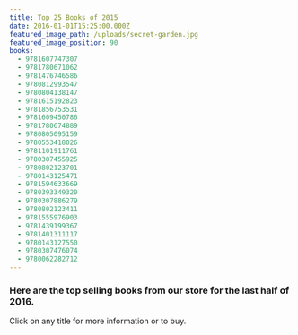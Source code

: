 ```yaml
---
title: Top 25 Books of 2015
date: 2016-01-01T15:25:00.000Z
featured_image_path: /uploads/secret-garden.jpg
featured_image_position: 90
books:
  - 9781607747307
  - 9781780671062
  - 9781476746586
  - 9780812993547
  - 9780804138147
  - 9781615192823
  - 9781856753531
  - 9781609450786
  - 9781780674889
  - 9780805095159
  - 9780553418026
  - 9781101911761
  - 9780307455925
  - 9780802123701
  - 9780143125471
  - 9781594633669
  - 9780393349320
  - 9780307886279
  - 9780802123411
  - 9781555976903
  - 9781439199367
  - 9781401311117
  - 9780143127550
  - 9780307476074
  - 9780062282712
---
```


### Here are the top selling books from our store for the last half of 2016.

Click on any title for more information or to buy.